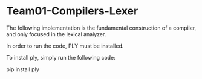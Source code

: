 # Team01-Compilers-Lexer
The following implementation is the fundamental construction of a compiler, and only focused in the lexical analyzer.

In order to run the code, PLY must be installed.

To install ply, simply run the following code:

pip install ply


